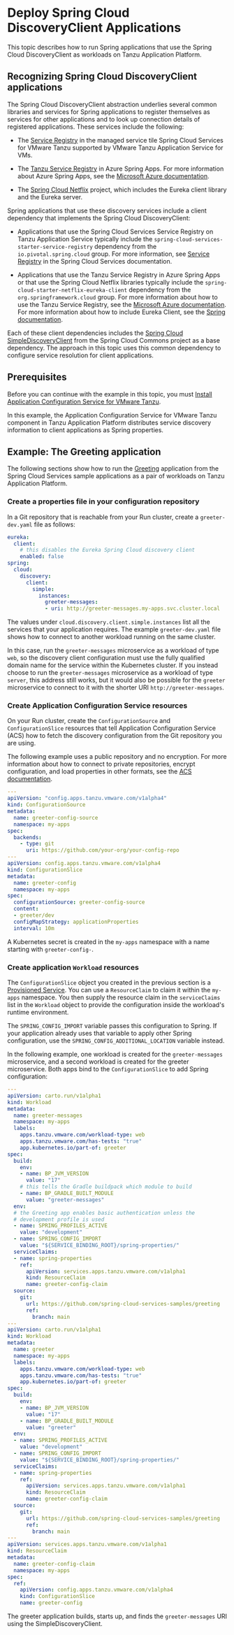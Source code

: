 # Deploy Spring Cloud DiscoveryClient Applications

This topic describes how to run Spring applications that use the Spring Cloud DiscoveryClient
as workloads on Tanzu Application Platform.

## <a id="background"></a> Recognizing Spring Cloud DiscoveryClient applications

The Spring Cloud DiscoveryClient abstraction underlies several common libraries and services for
Spring applications to register themselves as services for other applications and to look up
connection details of registered applications. These services include the following:

- The [Service Registry](https://docs.vmware.com/en/Spring-Cloud-Services-for-VMware-Tanzu/3.1/spring-cloud-services/GUID-service-registry-index.html)
  in the managed service tile Spring Cloud Services for VMware Tanzu supported by
  VMware Tanzu Application Service for VMs.

- The [Tanzu Service Registry](https://learn.microsoft.com/en-us/azure/spring-apps/how-to-enterprise-service-registry) in Azure Spring Apps.
  For more information about Azure Spring Apps, see the
  [Microsoft Azure documentation](https://azure.microsoft.com/en-us/products/spring-apps/).

- The [Spring Cloud Netflix](https://spring.io/projects/spring-cloud-netflix) project, which includes
  the Eureka client library and the Eureka server.

Spring applications that use these discovery services include a client dependency that implements the
Spring Cloud DiscoveryClient:

- Applications that use the Spring Cloud Services Service Registry on Tanzu Application Service typically
  include the `spring-cloud-services-starter-service-registry` dependency from the
  `io.pivotal.spring.cloud` group.
  For more information, see [Service Registry](https://docs.vmware.com/en/Spring-Cloud-Services-for-VMware-Tanzu/3.1/spring-cloud-services/GUID-client-dependencies.html#service-registry)
  in the Spring Cloud Services documentation.

- Applications that use the Tanzu Service Registry in Azure Spring Apps or that use the
  Spring Cloud Netflix libraries typically include the `spring-cloud-starter-netflix-eureka-client`
  dependency from the `org.springframework.cloud` group.
  For more information about how to use the Tanzu Service Registry, see the
  [Microsoft Azure documentation](https://learn.microsoft.com/en-us/azure/spring-apps/how-to-enterprise-service-registry).
  For more information about how to include Eureka Client, see the
  [Spring documentation](https://docs.spring.io/spring-cloud-netflix/docs/current/reference/html/#netflix-eureka-client-starter).

Each of these client dependencies includes the
[Spring Cloud SimpleDiscoveryClient](https://docs.spring.io/spring-cloud-commons/docs/current/reference/html/#simplediscoveryclient)
from the Spring Cloud Commons project as a base dependency.
The approach in this topic uses this common dependency to configure service resolution for client applications.

## <a id="prerequisites"></a> Prerequisites

Before you can continue with the example in this topic, you must
[Install Application Configuration Service for VMware Tanzu](../../application-configuration-service/install-app-config-service.hbs.md).

In this example, the Application Configuration Service for VMware Tanzu component in
Tanzu Application Platform distributes service discovery information to client applications as Spring properties.

## <a id="example-greeting-app"></a> Example: The Greeting application

The following sections show how to run the
[Greeting](https://github.com/spring-cloud-services-samples/greeting) application
from the Spring Cloud Services sample applications as a pair of workloads on Tanzu Application Platform.

### <a id="properties-file"></a> Create a properties file in your configuration repository

In a Git repository that is reachable from your Run cluster, create a `greeter-dev.yaml` file as
follows:

```yaml
eureka:
  client:
    # this disables the Eureka Spring Cloud discovery client
    enabled: false
spring:
  cloud:
    discovery:
      client:
        simple:
          instances:
            greeter-messages:
            - uri: http://greeter-messages.my-apps.svc.cluster.local
```

The values under `cloud.discovery.client.simple.instances` list all the services that your application
requires. The example `greeter-dev.yaml` file shows how to connect to another workload running
on the same cluster.

In this case, run the `greeter-messages` microservice as a workload of type  `web`, so the
discovery client configuration must use the fully qualified domain name for the service within the
Kubernetes cluster. If you instead choose to run the `greeter-messages` microservice as a workload of
type `server`, this address still works, but it would also be possible for the `greeter` microservice
to connect to it with the shorter URI `http://greeter-messages`.

### <a id="acs-resources"></a> Create Application Configuration Service resources

On your Run cluster, create the `ConfigurationSource` and `ConfigurationSlice` resources that tell
Application Configuration Service (ACS) how to fetch the discovery configuration from the
Git repository you are using.

The following example uses a public repository and no encryption.
For more information about how to connect to private repositories, encrypt configuration, and load
properties in other formats, see the
[ACS documentation](../../application-configuration-service/about.hbs.md).

```yaml
---
apiVersion: "config.apps.tanzu.vmware.com/v1alpha4"
kind: ConfigurationSource
metadata:
  name: greeter-config-source
  namespace: my-apps
spec:
  backends:
    - type: git
      uri: https://github.com/your-org/your-config-repo
---
apiVersion: config.apps.tanzu.vmware.com/v1alpha4
kind: ConfigurationSlice
metadata:
  name: greeter-config
  namespace: my-apps
spec:
  configurationSource: greeter-config-source
  content:
  - greeter/dev
  configMapStrategy: applicationProperties
  interval: 10m
```

A Kubernetes secret is created in the `my-apps` namespace with a name starting with `greeter-config-`.

### <a id="create-workloads"></a> Create application `Workload` resources

The `ConfigurationSlice` object you created in the previous section is a
[Provisioned Service](https://github.com/servicebinding/spec#provisioned-service).
You can use a `ResourceClaim` to claim it within the `my-apps` namespace.
You then supply the resource claim in the `serviceClaims` list in the `Workload` object to provide
the configuration inside the workload's runtime environment.

The `SPRING_CONFIG_IMPORT` variable passes this configuration to Spring.
If your application already uses that variable to apply other Spring configuration, use the
`SPRING_CONFIG_ADDITIONAL_LOCATION` variable instead.

In the following example, one workload is created for the `greeter-messages` microservice, and a second
workload is created for the greeter microservice.
Both apps bind to the `ConfigurationSlice` to add Spring configuration:

```yaml
---
apiVersion: carto.run/v1alpha1
kind: Workload
metadata:
  name: greeter-messages
  namespace: my-apps
  labels:
    apps.tanzu.vmware.com/workload-type: web
    apps.tanzu.vmware.com/has-tests: "true"
    app.kubernetes.io/part-of: greeter
spec:
  build:
    env:
    - name: BP_JVM_VERSION
      value: "17"
    # this tells the Gradle buildpack which module to build
    - name: BP_GRADLE_BUILT_MODULE
      value: "greeter-messages"
  env:
  # the Greeting app enables basic authentication unless the
  # development profile is used
  - name: SPRING_PROFILES_ACTIVE
    value: "development"
  - name: SPRING_CONFIG_IMPORT
    value: "${SERVICE_BINDING_ROOT}/spring-properties/"
  serviceClaims:
  - name: spring-properties
    ref:
      apiVersion: services.apps.tanzu.vmware.com/v1alpha1
      kind: ResourceClaim
      name: greeter-config-claim
  source:
    git:
      url: https://github.com/spring-cloud-services-samples/greeting
      ref:
        branch: main
---
apiVersion: carto.run/v1alpha1
kind: Workload
metadata:
  name: greeter
  namespace: my-apps
  labels:
    apps.tanzu.vmware.com/workload-type: web
    apps.tanzu.vmware.com/has-tests: "true"
    app.kubernetes.io/part-of: greeter
spec:
  build:
    env:
    - name: BP_JVM_VERSION
      value: "17"
    - name: BP_GRADLE_BUILT_MODULE
      value: "greeter"
  env:
  - name: SPRING_PROFILES_ACTIVE
    value: "development"
  - name: SPRING_CONFIG_IMPORT
    value: "${SERVICE_BINDING_ROOT}/spring-properties/"
  serviceClaims:
  - name: spring-properties
    ref:
      apiVersion: services.apps.tanzu.vmware.com/v1alpha1
      kind: ResourceClaim
      name: greeter-config-claim
  source:
    git:
      url: https://github.com/spring-cloud-services-samples/greeting
      ref:
        branch: main
---
apiVersion: services.apps.tanzu.vmware.com/v1alpha1
kind: ResourceClaim
metadata:
  name: greeter-config-claim
  namespace: my-apps
spec:
  ref:
    apiVersion: config.apps.tanzu.vmware.com/v1alpha4
    kind: ConfigurationSlice
    name: greeter-config
```

The greeter application builds, starts up, and finds the `greeter-messages` URI using the SimpleDiscoveryClient.

